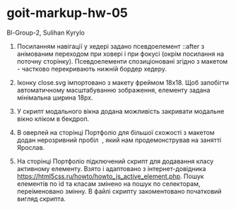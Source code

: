 # goit-markup-hw-05

Bl-Group-2, Sulihan Kyrylo

1. Посиланням навігації у хедері задано псевдоелемент ::after з анімованим переходом при ховері і
   при фокусі (окрім посилання на поточну сторінку). Псевдоелементи спозиціоновані згідно з
   макетом - частково перекривають нижній бордер хедеру.

2. Іконку close.svg імпортовано з макету фреймом 18х18. Щоб запобігти автоматичному масштабуванню
   зображення, елементу задана мінімальна ширина 18px.

3. У скрипт модального вікна додана можливість закривати модальне вікно кліком в бекдроп.

4. В оверлей на сторінці Портфоліо для більшої схожості з макетом додан нерозривний пробіл &nbsp;,
   який нам продемонстрував на занятті Ярослав.

5. На сторінці Портфоліо підключений скрипт для додавання класу активному елементу. Взято і
   адаптовано з інтернет-довідника https://html5css.ru/howto/howto_js_active_element.php. Пошук
   елементів по id та класам змінено на пошук по селекторам, переіменовано змінну. В файлі скрипту
   закоментовано початковий вигляд скрипта.

